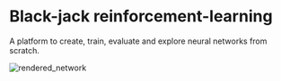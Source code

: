 # Black-jack reinforcement-learning

A platform to create, train, evaluate and explore neural networks from scratch.

![rendered_network](/assets/q_surface.gif)